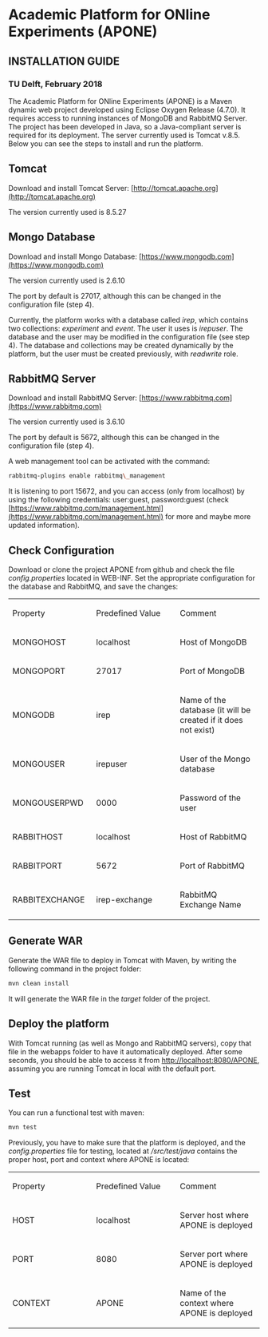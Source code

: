 # Academic Platform for ONline Experiments (APONE)
## INSTALLATION GUIDE
### TU Delft, February 2018

The Academic Platform for ONline Experiments (APONE) is a Maven dynamic web project developed using  Eclipse Oxygen Release (4.7.0). It requires access to running instances of MongoDB and RabbitMQ Server. The project has been developed in Java, so a Java-compliant server is required for its deployment. The server currently used is Tomcat v.8.5. Below you can see the steps to install and run the platform.

## Tomcat

Download and install Tomcat Server: [http://tomcat.apache.org](http://tomcat.apache.org)

The version currently used is 8.5.27

## Mongo Database

Download and install Mongo Database: [https://www.mongodb.com](https://www.mongodb.com)

The version currently used is 2.6.10

The port by default is 27017, although this can be changed in the configuration file (step 4).

Currently, the platform works with a database called *irep*, which contains two collections: *experiment* and *event*. The user it uses is *irepuser*. The database and the user may be modified in the configuration file (see step 4). The database and collections may be created dynamically by the platform, but the user must be created previously, with *readwrite* role.

## RabbitMQ Server

Download  and install RabbitMQ Server: [https://www.rabbitmq.com](https://www.rabbitmq.com)

The version currently used is 3.6.10

The port by default is 5672, although this can be changed in the configuration file (step 4).

A web management tool can be activated with the command:

```bash
rabbitmq-plugins enable rabbitmq\_management
```

It is listening to port 15672, and you can access (only from localhost) by using the following credentials: user:guest, password:guest (check [https://www.rabbitmq.com/management.html](https://www.rabbitmq.com/management.html) for more and maybe more updated information).

## Check Configuration

Download or clone the project APONE from github and check the file *config.properties* located in WEB-INF. Set the appropriate configuration for the database and RabbitMQ, and save the changes:

<a href="" id="t.84ac78255f151322362bd85d853525d09fddda2a"></a><a href="" id="t.0"></a>

<table>
<colgroup>
<col width="33%" />
<col width="33%" />
<col width="33%" />
</colgroup>
<tbody>
<tr class="odd">
<td align="left"><p><span class="c11 c1">Property</span></p></td>
<td align="left"><p><span class="c11 c1">Predefined Value</span></p></td>
<td align="left"><p><span class="c11 c1">Comment</span></p></td>
</tr>
<tr class="even">
<td align="left"><p><span class="c1">MONGO</span><span class="c1">HOST</span></p></td>
<td align="left"><p><span class="c4">localhost</span></p></td>
<td align="left"><p><span class="c4">Host of MongoDB</span></p></td>
</tr>
<tr class="odd">
<td align="left"><p><span class="c1">MONGO</span><span class="c1">PORT</span></p></td>
<td align="left"><p><span class="c4">27017</span></p></td>
<td align="left"><p><span class="c4">Port of MongoDB</span></p></td>
</tr>
<tr class="even">
<td align="left"><p><span class="c1">MONGO</span><span class="c1">DB</span></p></td>
<td align="left"><p><span class="c4">irep</span></p></td>
<td align="left"><p><span class="c4">Name of the database (it will be created if it does not exist)</span></p></td>
</tr>
<tr class="odd">
<td align="left"><p><span class="c1">MONGO</span><span class="c1">USER</span></p></td>
<td align="left"><p><span class="c4">irepuser</span></p></td>
<td align="left"><p><span class="c4">User of the Mongo database</span></p></td>
</tr>
<tr class="even">
<td align="left"><p><span class="c1">MONGOUSER</span><span class="c1">PWD</span></p></td>
<td align="left"><p><span class="c4">0000</span></p></td>
<td align="left"><p><span class="c4">Password of the user</span></p></td>
</tr>
<tr class="odd">
<td align="left"><p><span class="c1">RABBITHOST</span></p></td>
<td align="left"><p><span class="c4">localhost</span></p></td>
<td align="left"><p><span class="c4">Host of RabbitMQ</span></p></td>
</tr>
<tr class="even">
<td align="left"><p><span class="c11 c1">RABBITPORT</span></p></td>
<td align="left"><p><span class="c11 c12 c4">5672</span></p></td>
<td align="left"><p><span class="c11 c12 c4">Port of RabbitMQ</span></p></td>
</tr>
<tr class="odd">
<td align="left"><p><span class="c11 c1">RABBITEXCHANGE</span></p></td>
<td align="left"><p><span class="c11 c12 c4">irep-exchange</span></p></td>
<td align="left"><p><span class="c11 c12 c4">RabbitMQ Exchange Name</span></p></td>
</tr>
</tbody>
</table>


## Generate WAR

Generate the WAR file to deploy in Tomcat with Maven, by writing the following command in the project folder:

```bash
mvn clean install
```
It will generate the WAR file in the *target* folder of the project. 

## Deploy the platform

With Tomcat running (as well as Mongo and RabbitMQ servers), copy that file in the webapps folder to have it automatically deployed. After some seconds, you should be able to access it from [http://localhost:8080/APONE](http://localhost:8080/APONE), assuming you are running Tomcat in local with the default port.

## Test

You can run a functional test with maven:

```bash
mvn test
```
Previously, you have to make sure that the platform is deployed, and the *config.properties* file for testing, located at */src/test/java* contains the proper host, port and context where APONE is located:

<a href="" id="t.00404fe88dc5972c4432cca52e51a10535e3519c"></a><a href="" id="t.1"></a>

<table>
<colgroup>
<col width="33%" />
<col width="33%" />
<col width="33%" />
</colgroup>
<tbody>
<tr class="odd">
<td align="left"><p><span class="c1 c11">Property</span></p></td>
<td align="left"><p><span class="c11 c1">Predefined Value</span></p></td>
<td align="left"><p><span class="c11 c1">Comment</span></p></td>
</tr>
<tr class="even">
<td align="left"><p><span class="c11 c12 c4">HOST</span></p></td>
<td align="left"><p><span class="c11 c12 c4">localhost</span></p></td>
<td align="left"><p><span class="c11 c12 c4">Server host where APONE is deployed</span></p></td>
</tr>
<tr class="odd">
<td align="left"><p><span class="c11 c12 c4">PORT</span></p></td>
<td align="left"><p><span class="c11 c12 c4">8080</span></p></td>
<td align="left"><p><span class="c11 c12 c4">Server port where APONE is deployed</span></p></td>
</tr>
<tr class="even">
<td align="left"><p><span class="c11 c12 c4">CONTEXT</span></p></td>
<td align="left"><p><span class="c11 c12 c4">APONE</span></p></td>
<td align="left"><p><span class="c11 c12 c4">Name of the context where APONE is deployed</span></p></td>
</tr>
</tbody>
</table>


